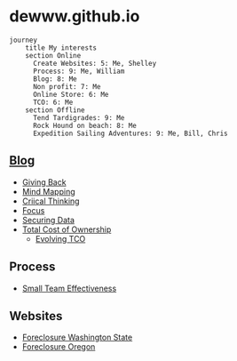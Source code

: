 # dewww.github.io

```mermaid
journey
    title My interests
    section Online
      Create Websites: 5: Me, Shelley
      Process: 9: Me, William
      Blog: 8: Me
      Non profit: 7: Me
      Online Store: 6: Me
      TCO: 6: Me
    section Offline
      Tend Tardigrades: 9: Me
      Rock Hound on beach: 8: Me
      Expedition Sailing Adventures: 9: Me, Bill, Chris
```
## [Blog](./blog/blogging.md)
- [Giving Back](./blog/givingBack.md)
- [Mind Mapping](./blog/mindMapping.md)
- [Criical Thinking](./blog/criticalThinking.md)
- [Focus](./blog/focus.md)
- [Securing Data](./blog/dataSecurity.md)
- [Total Cost of Ownership](./blog/totalCostofOwnership.md)
  - [Evolving TCO](./blog/TCOevolving.md)

## Process
- [Small Team Effectiveness](./blog/smallTeamChallenges.md)

## Websites
- [Foreclosure Washington State](./foreclosure/Washington.md)
- [Foreclosure Oregon](./foreclosure/Oregon.md)
